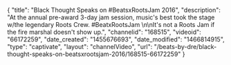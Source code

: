 {
    "title": "Black Thought Speaks on #BeatsxRootsJam 2016",
    "description": "At the annual pre-award 3-day jam session, music's best took the stage w\/the legendary Roots Crew. #BeatxRootsJam \n\nIt's not a Roots Jam if the fire marshal doesn't show up.",
    "channelid": "168515",
    "videoid": "66172259",
    "date_created": "1455676693",
    "date_modified": "1466814915",
    "type": "captivate",
    "layout": "channelVideo",
    "url": "\/beats-by-dre\/black-thought-speaks-on-beatsxrootsjam-2016\/168515-66172259"
}